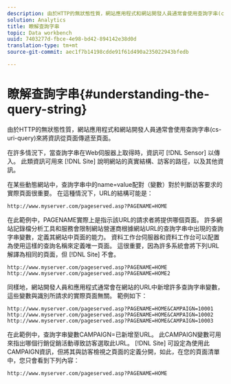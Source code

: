 ```yaml
---
description: 由於HTTP的無狀態性質，網站應用程式和網站開發人員通常會使用查詢字串(cs-uri-query)來將資訊從頁面傳遞至頁面。
solution: Analytics
title: 瞭解查詢字串
topic: Data workbench
uuid: 7403277d-fbce-4e98-bd42-894142e38d0d
translation-type: tm+mt
source-git-commit: aec1f7b14198cdde91f61d490a235022943bfedb

---
```



# 瞭解查詢字串{#understanding-the-query-string}

由於HTTP的無狀態性質，網站應用程式和網站開發人員通常會使用查詢字串(cs-uri-query)來將資訊從頁面傳遞至頁面。

在許多情況下，當查詢字串在Web伺服器上取得時，資訊可 [!DNL Sensor] 以傳入。 此類資訊可用來 [!DNL Site] 說明網站的真實結構、訪客的路徑，以及其他資訊。

在某些動態網站中，查詢字串中的name=value配對（變數）對於判斷訪客要求的實際頁面很重要。 在這種情況下，URL的結構可能是：

```
http://www.myserver.com/pageserved.asp?PAGENAME=HOME
```

在此範例中，PAGENAME實際上是指示該URL的請求者將提供哪個頁面。 許多網站記錄檔分析工具和服務會限制網站營運商根據網站URL的查詢字串中出現的查詢字串變數，定義其網站中頁面的能力。 資料工作台伺服器和資料工作台可以配置為使用這樣的查詢名稱來定義唯一頁面。 這很重要，因為許多系統會將下列URL解譯為相同的頁面，但 [!DNL Site] 不會。

```
http://www.myserver.com/pageserved.asp?PAGENAME=HOME
http://www.myserver.com/pageserved.asp?PAGENAME=HOME2
```

同樣地，網站開發人員和應用程式通常會在網站的URL中新增許多查詢字串變數，這些變數與識別所請求的實際頁面無關。 範例如下：

```
http://www.myserver.com/pageserved.asp?PAGENAME=HOME&CAMPAIGN=10001
http://www.myserver.com/pageserved.asp?PAGENAME=HOME&CAMPAIGN=10002
http://www.myserver.com/pageserved.asp?PAGENAME=HOME&CAMPAIGN=10003
```

在此範例中，查詢字串變數CAMPAIGN=已新增至URL。 此CAMPAIGN變數可用來指出哪個行銷促銷活動導致訪客選取此URL。 [!DNL Site] 可設定為使用此CAMPAIGN資訊，但將其與訪客檢視之頁面的定義分開，如此，在您的頁面清單中，您只會看到下列內容：

```
http://www.myserver.com/pageserved.asp?PAGENAME=HOME
```

